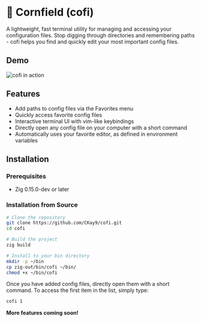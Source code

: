 # 🌽 Cornfield (cofi)

A lightweight, fast terminal utility for managing and accessing your configuration files. Stop digging through directories and remembering paths - cofi helps you find and quickly edit your most important config files.

## Demo

![cofi in action](./images/cofi.gif)

## Features
- Add paths to config files via the Favorites menu
- Quickly access favorite config files
- Interactive terminal UI with vim-like keybindings
- Directly open any config file on your computer with a short command
- Automatically uses your favorite editor, as defined in environment variables

## Installation

### Prerequisites
- Zig 0.15.0-dev or later

### Installation from Source
```bash
# Clone the repository
git clone https://github.com/CKay9/cofi.git
cd cofi

# Build the project
zig build

# Install to your bin directory
mkdir -p ~/bin
cp zig-out/bin/cofi ~/bin/
chmod +x ~/bin/cofi
```

Once you have added config files, directly open them with a short command. 
To access the first item in the list, simply type:
```bash
cofi 1
```
**More features coming soon!**

